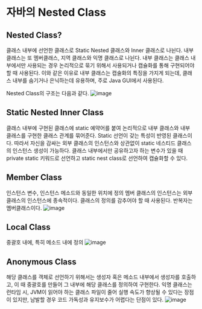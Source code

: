 # 자바의 Nested Class


## Nested Class?
클래스 내부에 선언한 클래스로 Static Nested 클래스와 Inner 클래스로 나뉜다. 내부 클래스는 또 멤버클래스, 지역 클래스와 익명 클래스로 나뉜다. 내부 클래스는 클래스 내부에서만 사용되는 경우 논리적으로 묶기 위해서 사용되거나 캡슐화를 통해 구현되어야 할 때 사용된다.
이와 같은 이유로 내부 클래스는 캡술화의 특징을 가지게 되는데, 클래스 내부를 숨기거나 은닉하는데 유용하며, 주로 Java GUI에서 사용된다.

Nested Class의 구조는 다음과 같다.
![image](https://user-images.githubusercontent.com/46465928/154427384-255b07f7-2cef-48e8-8687-ae01e6a49fcb.png)

## Static Nested Inner Class
클래스 내부에 구현된 클래스에 static 예약어를 붙여 논리적으로 내부 클래스와 내부 클래스를 구현한 클래스 관계를 묶어준다.
Static 선언이 갖는 특성이 반영된 클래스이다. 따라서 자신을 감싸는 외부 클래스의 인스턴스와 상관없이 static 네스티드 클래스의 인스턴스 생성이 가능하다.
클래스 내부에서만 공유하고자 하는 변수가 있을 때 private static 키워드로 선언하고 static nest class로 선언하여 캡슐화할 수 있다.

## Member Class
인스턴스 변수, 인스턴스 메소드와 동일한 위치에 정의
멤버 클래스의 인스턴스는 외부 클래스의 인스턴스에 종속적이다.
클래스의 정의를 감추어야 할 때 사용된다.
반복자는 멤버클래스이다.
![image](https://user-images.githubusercontent.com/46465928/154427580-45475f92-f409-4275-94be-0cfa57e77f90.png)

 

## Local Class
중괄호 내에, 특히 메소드 내에 정의
![image](https://user-images.githubusercontent.com/46465928/154427604-67dce8d4-4900-45b3-9df0-3142f987c1ab.png)


 
## Anonymous Class
해당 클래스를 객체로 선언하기 위해서는 생성자 혹은 메소드 내부에서 생성자를 호출하고, 이 때 중괄호를 만들어 그 내부에 해당 클래스를 정의하여 구현한다. 익명 클래스는 런타임 시, 
JVM이 읽어야 하는 클래스 파일이 줄어 실행 속도가 향상될 수 있다는 장점이 있지만, 남발할 경우 코드 가독성과 유지보수가 어렵다는 단점이 있다.
 ![image](https://user-images.githubusercontent.com/46465928/154427624-f45ea302-e92c-446e-9a56-9b53991d59bf.png)


